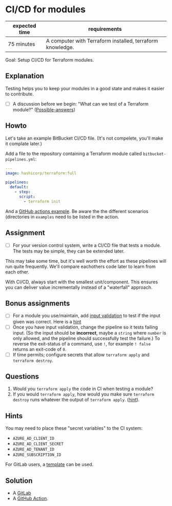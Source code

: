 # CI/CD for modules

|expected time|requirements                                             |
|-------------|---------------------------------------------------------|
|75 minutes   |A computer with Terraform installed, terraform knowledge.|

Goal: Setup CI/CD for Terraform modules.

## Explanation

Testing helps you to keep your modules in a good state and makes it easier to contribute.

- [ ] A discussion before we begin: "What can we test of a Terraform module?" ([Possible-answers](cicd-for-modules-test.md))

## Howto

Let's take an example BitBucket CI/CD file. (It's not compelete, you'll make it complate later.)

Add a file to the repository containing a Terraform module called `bitbucket-pipelines.yml`:

```yaml
---
image: hashicorp/terraform:full

pipelines:
  default:
    - step:
      script:
        - terraform init
```

And a [GitHub actions example](https://github.com/robertdebock/terraform-aws-cluster/blob/master/.github/workflows/terraform.yml). Be aware the the different scenarios (directories in `examples` need to be listed in the action.

## Assignment

- [ ] For your version control system, write a CI/CD file that tests a module. The tests may be simple, they can be extended later.

This may take some time, but it's well worth the effort as these pipelines will run quite frequently. We'll compare eachothers code later to learn from each other.

With CI/CD, always start with the smallest unit/component. This ensures you can deliver value incrementally instead of a "waterfall" approach.

## Bonus assignments

- [ ] For a module you use/maintain, add [input validation](https://www.terraform.io/docs/language/values/variables.html#custom-validation-rules) to test if the input given was correct. Here is a [hint](cicd-for-modules-input-validation.md)
- [ ] Once you have input validation, change the pipeline so it tests failing input. (So the input should be **incorrect**, maybe a `string` where `number` is only allowed, and the pipeline should successfully test the failure.) To reverse the exit-status of a command, use `!`, for example `! false` returns an exit-code of `0`.
- [ ] If time permits; configure secrets that allow `terraform apply` and `terraform destroy`.

## Questions

1. Would you `terraform apply` the code in CI when testing a module?
2. If you would `terraform apply`, how would you make sure `terraform destroy` runs whatever the output of `terraform apply`. ([hint](https://bitbucket.org/blog/after-scripts-now-available-for-bitbucket-pipelines)).

## Hints

You may need to place these "secret variables" to the CI system:

- `AZURE_AD_CLIENT_ID`
- `AZURE_AD_CLIENT_SECRET`
- `AZURE_AD_TENANT_ID`
- `AZURE_SUBSCRIPTION_ID`

For GitLab users, a [template](https://docs.gitlab.com/ee/user/infrastructure/#quick-start) can be used.

## Solution

- A [GitLab](cicd-for-modules-gitlab.yml)
- A [GitHub Action](https://github.com/robertdebock/terraform-action).
